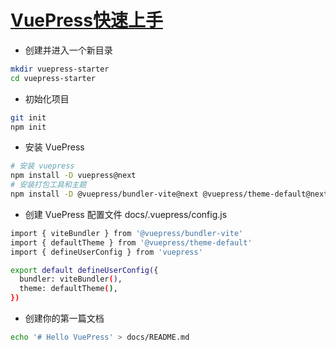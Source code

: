# [VuePress快速上手](https://v2.vuepress.vuejs.org/zh/guide/getting-started.html)

- 创建并进入一个新目录
```sh
mkdir vuepress-starter
cd vuepress-starter
```
- 初始化项目
```sh
git init
npm init
```
- 安装 VuePress
```sh
# 安装 vuepress
npm install -D vuepress@next
# 安装打包工具和主题
npm install -D @vuepress/bundler-vite@next @vuepress/theme-default@next
```
- 创建 VuePress 配置文件 docs/.vuepress/config.js
```sh
import { viteBundler } from '@vuepress/bundler-vite'
import { defaultTheme } from '@vuepress/theme-default'
import { defineUserConfig } from 'vuepress'

export default defineUserConfig({
  bundler: viteBundler(),
  theme: defaultTheme(),
})

```
- 创建你的第一篇文档
```sh
echo '# Hello VuePress' > docs/README.md
```